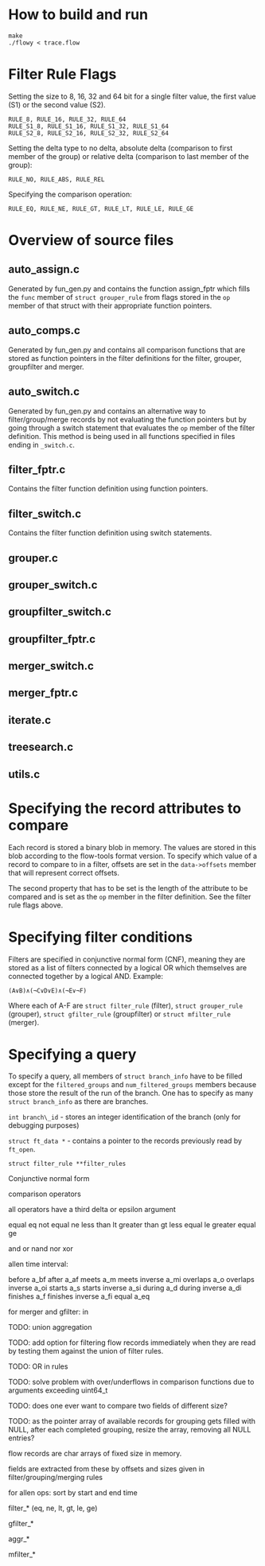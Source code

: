 How to build and run
====================

	make
	./flowy < trace.flow

Filter Rule Flags
=================

Setting the size to 8, 16, 32 and 64 bit for a single filter value, the first
value (S1) or the second value (S2).

	RULE_8, RULE_16, RULE_32, RULE_64
	RULE_S1_8, RULE_S1_16, RULE_S1_32, RULE_S1_64
	RULE_S2_8, RULE_S2_16, RULE_S2_32, RULE_S2_64

Setting the delta type to no delta, absolute delta (comparison to first member
of the group) or relative delta (comparison to last member of the group):

	RULE_NO, RULE_ABS, RULE_REL

Specifying the comparison operation:

	RULE_EQ, RULE_NE, RULE_GT, RULE_LT, RULE_LE, RULE_GE

Overview of source files
========================

auto_assign.c
-------------

Generated by fun\_gen.py and contains the function assign\_fptr which fills the
`func` member of `struct grouper_rule` from flags stored in the `op` member of
that struct with their appropriate function pointers.

auto_comps.c
------------

Generated by fun\_gen.py and contains all comparison functions that are stored
as function pointers in the filter definitions for the filter, grouper,
groupfilter and merger.

auto_switch.c
-------------

Generated by fun\_gen.py and contains an alternative way to filter/group/merge
records by not evaluating the function pointers but by going through a switch
statement that evaluates the `op` member of the filter definition. This method
is being used in all functions specified in files ending in `_switch.c`.

filter_fptr.c
-------------

Contains the filter function definition using function pointers.

filter_switch.c
---------------

Contains the filter function definition using switch statements.

grouper.c
--------------

grouper_switch.c
----------------

groupfilter_switch.c
--------------------

groupfilter_fptr.c
------------------

merger_switch.c
---------------

merger_fptr.c
-------------

iterate.c
---------

treesearch.c
------------

utils.c
-------

Specifying the record attributes to compare
===========================================

Each record is stored a binary blob in memory. The values are stored in this
blob according to the flow-tools format version. To specify which value of a
record to compare to in a filter, offsets are set in the `data->offsets` member
that will represent correct offsets.

The second property that has to be set is the length of the attribute to be
compared and is set as the `op` member in the filter definition. See the filter
rule flags above.

Specifying filter conditions
============================

Filters are specified in conjunctive normal form (CNF), meaning they are stored
as a list of filters connected by a logical OR which themselves are connected
together by a logical AND. Example:

	(A∨B)∧(¬C∨D∨E)∧(¬E∨¬F)

Where each of A-F are `struct filter_rule` (filter), `struct grouper_rule`
(grouper), `struct gfilter_rule` (groupfilter) or `struct mfilter_rule`
(merger).

Specifying a query
==================

To specify a query, all members of `struct branch_info` have to be filled
except for the `filtered_groups` and `num_filtered_groups` members because
those store the result of the run of the branch. One has to specify as many
`struct branch_info` as there are branches.

`int branch\_id` - stores an integer identification of the branch (only for
debugging purposes)

`struct ft_data *` - contains a pointer to the records previously read by
`ft_open`.

`struct filter_rule **filter_rules`


Conjunctive normal form

comparison operators

all operators have a third delta or epsilon argument

equal         eq
not equal     ne
less than     lt
greater than  gt
less equal    le
greater equal ge

and
or
nand
nor
xor

allen time interval:

before           a_bf
after            a_af
meets            a_m
meets inverse    a_mi
overlaps         a_o
overlaps inverse a_oi
starts           a_s
starts inverse   a_si
during           a_d
during inverse   a_di
finishes         a_f
finishes inverse a_fi
equal            a_eq

for merger and gfilter: in

TODO: union aggregation

TODO: add option for filtering flow records immediately when they are read by
      testing them against the union of filter rules.

TODO: OR in rules

TODO: solve problem with over/underflows in comparison functions due to arguments exceeding uint64_t

TODO: does one ever want to compare two fields of different size?

TODO: as the pointer array of available records for grouping gets filled with
      NULL, after each completed grouping, resize the array, removing all
      NULL entries?

flow records are char arrays of fixed size in memory.

fields are extracted from these by offsets and sizes given in
filter/grouping/merging rules

for allen ops: sort by start and end time



filter_* (eq, ne, lt, gt, le, ge)

gfilter_*

aggr_*

mfilter_*
